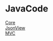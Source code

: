 # JavaCode
[Core](https://github.com/ITsyuryupa/JavaCodeCore)  
[JsonView](https://github.com/ITsyuryupa/UserInfo)  
[MVC](https://github.com/ITsyuryupa/MVCLibrary)



